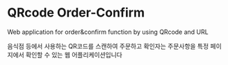 # QRcode Order-Confirm


Web application for order&amp;confirm function by using QRcode and URL

음식점 등에서 사용하는 QR코드를 스캔하여 주문하고 확인자는 주문사항을 특정 페이지에서 확인할 수 있는 웹 어플리케이션입니다
